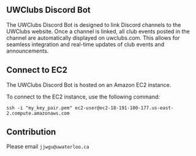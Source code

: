 ## UWClubs Discord Bot
The UWClubs Discord Bot is designed to link Discord channels to the UWClubs website. Once a channel is linked, all club events posted in the channel are automatically displayed on uwclubs.com. This allows for seamless integration and real-time updates of club events and announcements.

## Connect to EC2
The UWClubs Discord Bot is hosted on an Amazon EC2 instance. 

To connect to the EC2 instance, use the following command:

```ssh -i "my_key_pair.pem" ec2-user@ec2-18-191-100-177.us-east-2.compute.amazonaws.com```

## Contribution
Please email `jjwgu@uwaterloo.ca`
